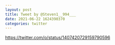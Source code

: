 ```yaml
--- 
layout: post 
title: Tweet by @Steven1__994___ 
date: 2021-06-22 1624390370 
categories: twitter 
--- 
```

https://twitter.com/o/status/1407420729159790596